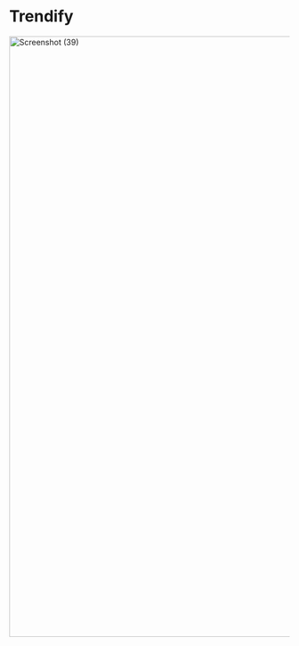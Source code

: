 ﻿# Trendify
<img width="1920" height="1080" alt="Screenshot (39)" src="https://github.com/user-attachments/assets/1105d6e0-dde0-4d4e-a3f6-002dd68013da" />

